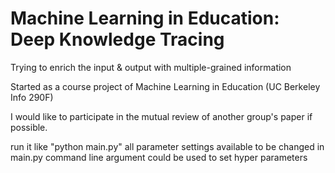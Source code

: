 # Machine Learning in Education: Deep Knowledge Tracing

Trying to enrich the input & output with multiple-grained information

Started as a course project of Machine Learning in Education (UC Berkeley Info 290F)

I would like to participate in the mutual review of another group's paper if possible.

run it like "python main.py"
all parameter settings available to be changed in main.py
command line argument could be used to set hyper parameters
